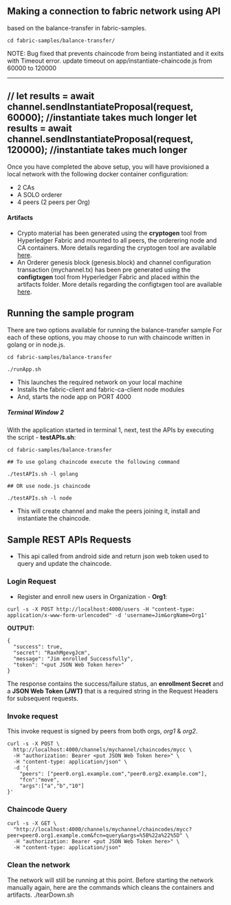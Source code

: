 ## Making a connection to fabric network using API 

based on the balance-transfer in fabric-samples. 


```
cd fabric-samples/balance-transfer/
```
NOTE: Bug fixed that prevents chaincode from being instantiated and it exits with Timeout error. 
update timeout on app/instantiate-chaincode.js from 60000 to 120000 

---
//              let results = await channel.sendInstantiateProposal(request, 60000); //instantiate takes much longer
                let results = await channel.sendInstantiateProposal(request, 120000); //instantiate takes much longer 
---

Once you have completed the above setup, you will have provisioned a local network with the following docker container configuration:

* 2 CAs
* A SOLO orderer
* 4 peers (2 peers per Org)

#### Artifacts
* Crypto material has been generated using the **cryptogen** tool from Hyperledger Fabric and mounted to all peers, the orderering node and CA containers. More details regarding the cryptogen tool are available [here](http://hyperledger-fabric.readthedocs.io/en/latest/build_network.html#crypto-generator).
* An Orderer genesis block (genesis.block) and channel configuration transaction (mychannel.tx) has been pre generated using the **configtxgen** tool from Hyperledger Fabric and placed within the artifacts folder. More details regarding the configtxgen tool are available [here](http://hyperledger-fabric.readthedocs.io/en/latest/build_network.html#configuration-transaction-generator).

## Running the sample program

There are two options available for running the balance-transfer sample
For each of these options, you may choose to run with chaincode written in golang or in node.js.

```
cd fabric-samples/balance-transfer

./runApp.sh

```

* This launches the required network on your local machine
* Installs the fabric-client and fabric-ca-client node modules
* And, starts the node app on PORT 4000

##### Terminal Window 2


With the application started in terminal 1, next, test the APIs by executing the script - **testAPIs.sh**:
```
cd fabric-samples/balance-transfer

## To use golang chaincode execute the following command

./testAPIs.sh -l golang

## OR use node.js chaincode

./testAPIs.sh -l node
```

* This will create channel and make the peers joining it, install and instantiate the chaincode. 


## Sample REST APIs Requests

* This api called from android side and return json web token used to query and update the chaincode. 

### Login Request

* Register and enroll new users in Organization - **Org1**:

`curl -s -X POST http://localhost:4000/users -H "content-type: application/x-www-form-urlencoded" -d 'username=Jim&orgName=Org1'`

**OUTPUT:**

```
{
  "success": true,
  "secret": "RaxhMgevgJcm",
  "message": "Jim enrolled Successfully",
  "token": "<put JSON Web Token here>"
}
```

The response contains the success/failure status, an **enrollment Secret** and a **JSON Web Token (JWT)** that is a required string in the Request Headers for subsequent requests.

### Invoke request

This invoke request is signed by peers from both orgs, *org1* & *org2*.
```
curl -s -X POST \
  http://localhost:4000/channels/mychannel/chaincodes/mycc \
  -H "authorization: Bearer <put JSON Web Token here>" \
  -H "content-type: application/json" \
  -d '{
	"peers": ["peer0.org1.example.com","peer0.org2.example.com"],
	"fcn":"move",
	"args":["a","b","10"]
}'
```




### Chaincode Query

```
curl -s -X GET \
  "http://localhost:4000/channels/mychannel/chaincodes/mycc?peer=peer0.org1.example.com&fcn=query&args=%5B%22a%22%5D" \
  -H "authorization: Bearer <put JSON Web Token here>" \
  -H "content-type: application/json"
``` 



### Clean the network

The network will still be running at this point. Before starting the network manually again, here are the commands which cleans the containers and artifacts.
./tearDown.sh 
